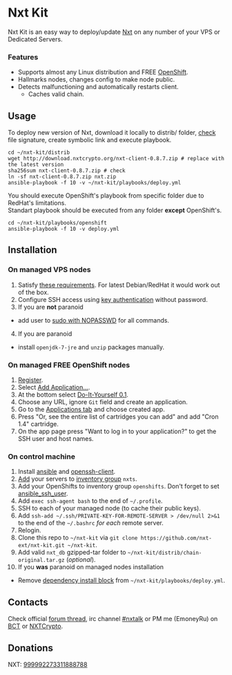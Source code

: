 # Nxt Kit
Nxt Kit is an easy way to deploy/update [Nxt](https://bitcointalk.org/index.php?topic=345619.0) on any number of your VPS or Dedicated Servers. 

### Features
* Supports almost any Linux distribution and FREE [OpenShift](https://www.openshift.com/).
* Hallmarks nodes, changes config to make node public.
* Detects malfunctioning and automatically restarts client.
  * Caches valid chain. 

## Usage
To deploy new version of Nxt, download it locally to distrib/ folder, [check](https://bitcointalk.org/index.php?topic=345619.msg4406124#msg4406124) file signature, create symbolic link and execute playbook. 

```
cd ~/nxt-kit/distrib
wget http://download.nxtcrypto.org/nxt-client-0.8.7.zip # replace with the latest version
sha256sum nxt-client-0.8.7.zip # check
ln -sf nxt-client-0.8.7.zip nxt.zip
ansible-playbook -f 10 -v ~/nxt-kit/playbooks/deploy.yml
```

You should execute OpenShift's playbook from specific folder due to RedHat's limitations.  
Standart playbook should be executed from any folder **except** OpenShift's.
```
cd ~/nxt-kit/playbooks/openshift
ansible-playbook -f 10 -v deploy.yml
```

## Installation
### On managed VPS nodes
1. Satisfy [these requirements](http://docs.ansible.com/intro_installation.html#managed-node-requirements). For latest Debian/RedHat it would work out of the box.
2. Configure SSH access using [key authentication](http://lmgtfy.com/?q=ssh+key+authentication) without password.
3. If you are **not** paranoid
  * add user to [sudo with NOPASSWD](http://lmgtfy.com/?q=sudo+nopasswd+all+commands) for all commands.
4. If you are paranoid
  * install `openjdk-7-jre` and `unzip` packages manually.
 
### On managed FREE OpenShift nodes
1. [Register](https://www.openshift.com/app/account/new).
2. Select [Add Application…](https://openshift.redhat.com/app/console/application_types).
3. At the bottom select [Do-It-Yourself 0.1](https://openshift.redhat.com/app/console/application_type/cart!diy-0.1).
4. Choose any URL, ignore `Git` field and create an application.
5. Go to the [Applications tab](https://openshift.redhat.com/app/console/applications) and choose created app. 
6. Press "Or, see the entire list of cartridges you can add" and add "Cron 1.4" cartridge.
7. On the app page press "Want to log in to your application?" to get the SSH user and host names. 
 
### On control machine
1. Install [ansible](http://docs.ansible.com/intro_installation.html#installing-the-control-machine) and [openssh-client](http://lmgtfy.com/?q=how+to+install+openssh-client+on+linux).
2. [Add](https://forums.nxtcrypto.org/viewtopic.php?p=1064#p1064) your servers to [inventory group](http://www.ansibleworks.com/docs/intro_inventory.html) `nxts`.
3. Add your OpenShifts to inventory group `openshifts`. Don't forget to set [ansible_ssh_user](https://forums.nxtcrypto.org/viewtopic.php?p=3688#p3688).
4. Add `exec ssh-agent bash` to the end of `~/.profile`.
5. SSH to each of your managed node (to cache their public keys).
6. Add `ssh-add ~/.ssh/PRIVATE-KEY-FOR-REMOTE-SERVER > /dev/null 2>&1` to the end of the `~/.bashrc` *for each* remote server.
7. Relogin.
8. Clone this repo to `~/nxt-kit` via `git clone https://github.com/nxt-ext/nxt-kit.git ~/nxt-kit`.
9. Add valid `nxt_db` gzipped-tar folder to `~/nxt-kit/distrib/chain-original.tar.gz` (_optional_).
10. If you **was** paranoid on managed nodes installation
  * Remove [dependency install block](https://github.com/nxt-ext/nxt-kit/blob/c546771aad40b52eb113f8dbe368076f2df064b4/playbooks/deploy.yml#L34-L50) from `~/nxt-kit/playbooks/deploy.yml`.
 
## Contacts
Check official [forum thread](https://forums.nxtcrypto.org/viewtopic.php?f=39&t=230), irc channel [#nxtalk](https://bitcointalk.org/index.php?topic=345619.msg5410724#msg5410724) or PM me (EmoneyRu) on [BCT](https://bitcointalk.org/index.php?action=profile;u=125071;sa=summary) or [NXTCrypto](https://forums.nxtcrypto.org/memberlist.php?mode=viewprofile&u=212). 

## Donations
NXT: [999992273311888788](http://87.230.14.1/nxt/nxt.cgi?action=3000&acc=999992273311888788)
